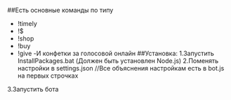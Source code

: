 ##Есть основные команды по типу 
- !timely
- !$
- !shop
- !buy
- !give
-И конфетки за голосовой онлайн
##Установка:
1.Запустить InstallPackages.bat (Должен быть установлен Node.js)
2.Поменять настройки в settings.json //Все объяснения настройкам есть в bot.js на первых строчках

3.Запустить бота
